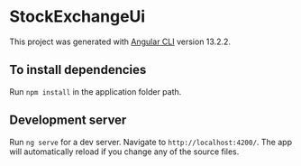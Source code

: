 # StockExchangeUi

This project was generated with [Angular CLI](https://github.com/angular/angular-cli) version 13.2.2.

## To install dependencies

Run `npm install` in the application folder path.

## Development server

Run `ng serve` for a dev server. Navigate to `http://localhost:4200/`. The app will automatically reload if you change any of the source files.

